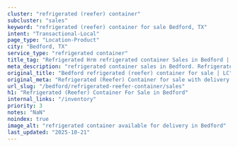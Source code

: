 ```yaml
---
cluster: "refrigerated (reefer) container"
subcluster: "sales"
keyword: "refrigerated (reefer) container for sale Bedford, TX"
intent: "Transactional-Local"
page_type: "Location-Product"
city: "Bedford, TX"
service_type: "refrigerated container"
title_tag: "Refrigerated Hrm refrigerated container Sales in Bedford | LC Container"
meta_description: "refrigerated container sales in Bedford. Refrigerated containers with climate control. Fast delivery, competitive pricing. Serving refrigerated reefer container area. Quote ID: ROZ. Call (214) 524-4168 for your free quote today."
original_title: "Bedford refrigerated (reefer) container for sale | LC"
original_meta: "Refrigerated (Reefer) Container for sale with delivery in Bedford, TX. LC Container — local Since 2003. Get pricing today."
url_slug: "/bedford/refrigerated-reefer-container/sales"
h1: "Refrigerated (Reefer) Container For Sale in Bedford"
internal_links: "/inventory"
priority: 3
notes: "NaN"
noindex: true
image_alt: "refrigerated container available for delivery in Bedford"
last_updated: "2025-10-21"
---
```


<!-- TODO: Add unique city/inventory copy, images, and internal links here. -->
